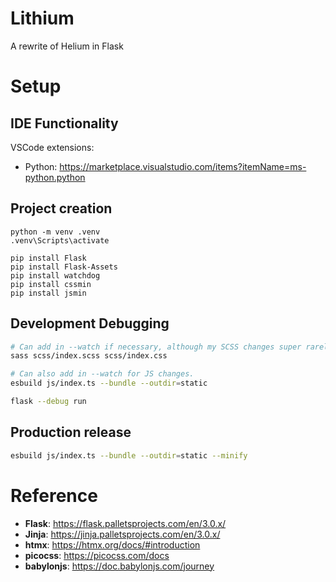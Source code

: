 # Lithium
A rewrite of Helium in Flask

# Setup

## IDE Functionality
VSCode extensions:
- Python: https://marketplace.visualstudio.com/items?itemName=ms-python.python

## Project creation
```batch
python -m venv .venv
.venv\Scripts\activate
```

```batch
pip install Flask
pip install Flask-Assets
pip install watchdog
pip install cssmin
pip install jsmin
```

## Development Debugging
```bash
# Can add in --watch if necessary, although my SCSS changes super rarely.
sass scss/index.scss scss/index.css

# Can also add in --watch for JS changes.
esbuild js/index.ts --bundle --outdir=static

flask --debug run
```

## Production release
```bash
esbuild js/index.ts --bundle --outdir=static --minify
```

# Reference
- **Flask**: https://flask.palletsprojects.com/en/3.0.x/
- **Jinja**: https://jinja.palletsprojects.com/en/3.0.x/
- **htmx**: https://htmx.org/docs/#introduction
- **picocss**: https://picocss.com/docs
- **babylonjs**: https://doc.babylonjs.com/journey

